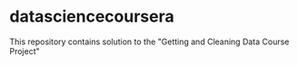 # datasciencecoursera
This repository contains solution to the "Getting and Cleaning Data Course Project" 
